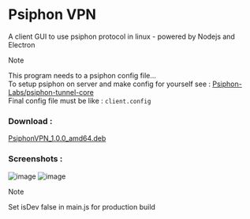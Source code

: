 # Psiphon VPN
A client GUI to use psiphon protocol in linux - powered by Nodejs and Electron

> [!NOTE]  
> This program needs to a psiphon config file... <br>
> To setup psiphon on server and make config for yourself see : [Psiphon-Labs/psiphon-tunnel-core](https://github.com/Psiphon-Labs/psiphon-tunnel-core) <br>
> Final config file must be like : `client.config`

### Download :
[PsiphonVPN_1.0.0_amd64.deb](https://github.com/omidmousavi/PsiphonVPN/releases/download/V1.0.0/PsiphonVPN_1.0.0_amd64.deb)

### Screenshots :
  ![image](https://github.com/user-attachments/assets/1985174e-4462-4de2-b4f5-e1e3db9dfcc3)
  ![image](https://github.com/user-attachments/assets/43c91159-fb3c-422c-9bca-4b964932ccc0)


> [!NOTE]  
> Set isDev false in main.js for production build
